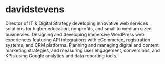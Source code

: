 # davidstevens
Director of IT &amp; Digital Strategy developing innovative web services solutions for higher education, nonprofits, and small to medium sized businesses. Designing and developing immersive WordPress web experiences featuring API integrations with eCommerce, registration systems, and CRM platforms. Planning and managing digital and content marketing strategies, and measuring user engagement, conversions, and KPIs using Google analytics and data reporting tools.
